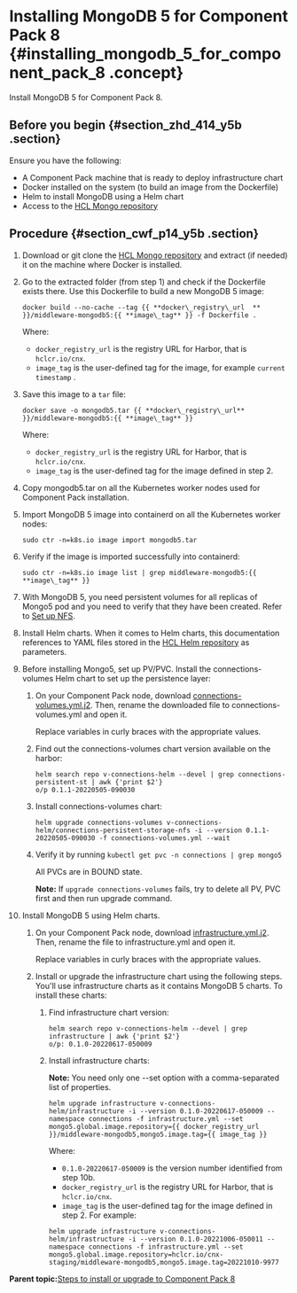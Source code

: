 # Installing MongoDB 5 for Component Pack 8 {#installing_mongodb_5_for_component_pack_8 .concept}

Install MongoDB 5 for Component Pack 8.

## Before you begin {#section_zhd_414_y5b .section}

Ensure you have the following:

-   A Component Pack machine that is ready to deploy infrastructure chart
-   Docker installed on the system \(to build an image from the Dockerfile\)
-   Helm to install MongoDB using a Helm chart
-   Access to the [HCL Mongo repository](https://github.com/HCL-TECH-SOFTWARE/mongodb)

## Procedure {#section_cwf_p14_y5b .section}

1.  Download or git clone the [HCL Mongo repository](https://github.com/HCL-TECH-SOFTWARE/mongodb) and extract \(if needed\) it on the machine where Docker is installed.
2.  Go to the extracted folder \(from step 1\) and check if the Dockerfile exists there. Use this Dockerfile to build a new MongoDB 5 image:

    ``` {#codeblock_s3f_r14_y5b}
    docker build --no-cache --tag {{ **docker\_registry\_url  **
    }}/middleware-mongodb5:{{ **image\_tag** }} -f Dockerfile .
    ```

    Where:

    -   `docker_registry_url` is the registry URL for Harbor, that is `hclcr.io/cnx`.
    -   `image_tag` is the user-defined tag for the image, for example `current timestamp` .
3.  Save this image to a `tar` file:

    ``` {#codeblock_u3f_r14_y5b}
    docker save -o mongodb5.tar {{ **docker\_registry\_url**
    }}/middleware-mongodb5:{{ **image\_tag** }}
    ```

    Where:

    -   `docker_registry_url` is the registry URL for Harbor, that is `hclcr.io/cnx`.
    -   `image_tag` is the user-defined tag for the image defined in step 2.
4.  Copy mongodb5.tar on all the Kubernetes worker nodes used for Component Pack installation.
5.  Import MongoDB 5 image into containerd on all the Kubernetes worker nodes:

    ``` {#codeblock_v3f_r14_y5b}
    sudo ctr -n=k8s.io image import mongodb5.tar
    ```

6.  Verify if the image is imported successfully into containerd:

    ``` {#codeblock_w3f_r14_y5b}
    sudo ctr -n=k8s.io image list | grep middleware-mongodb5:{{ **image\_tag** }} 
    ```

7.  With MongoDB 5, you need persistent volumes for all replicas of Mongo5 pod and you need to verify that they have been created. Refer to [Set up NFS](cp_install_services_tasks.md#section_e4p_jrp_tnb).
8.  Install Helm charts. When it comes to Helm charts, this documentation references to YAML files stored in the [HCL Helm repository](https://github.com/HCL-TECH-SOFTWARE/connections-automation/tree/main/roles/hcl/component-pack/templates/helmvars) as parameters.
9.  Before installing Mongo5, set up PV/PVC. Install the connections-volumes Helm chart to set up the persistence layer:
    1.  On your Component Pack node, download [connections-volumes.yml.j2](https://github.com/HCL-TECH-SOFTWARE/connections-automation/tree/main/roles/hcl/component-pack/templates/helmvars). Then, rename the downloaded file to connections-volumes.yml and open it.

        Replace variables in curly braces with the appropriate values.

    2.  Find out the connections-volumes chart version available on the harbor:

        ``` {#codeblock_ajf_r14_y5b}
        helm search repo v-connections-helm --devel | grep connections-persistent-st | awk {'print $2'}
        o/p 0.1.1-20220505-090030
        ```

    3.  Install connections-volumes chart:

        ``` {#codeblock_bjf_r14_y5b}
        helm upgrade connections-volumes v-connections-helm/connections-persistent-storage-nfs -i --version 0.1.1-20220505-090030 -f connections-volumes.yml --wait
        ```

    4.  Verify it by running `kubectl get pvc -n connections | grep mongo5`

        All PVCs are in BOUND state.

        **Note:** If `upgrade connections-volumes` fails, try to delete all PV, PVC first and then run upgrade command.

10. Install MongoDB 5 using Helm charts.
    1.  On your Component Pack node, download [infrastructure.yml.j2](https://github.com/HCL-TECH-SOFTWARE/connections-automation/tree/main/roles/hcl/component-pack/templates/helmvars). Then, rename the file to infrastructure.yml and open it.

        Replace variables in curly braces with the appropriate values.

    2.  Install or upgrade the infrastructure chart using the following steps. You'll use infrastructure charts as it contains MongoDB 5 charts. To install these charts:
        1.  Find infrastructure chart version:

            ``` {#codeblock_g52_1b4_y5b}
            helm search repo v-connections-helm --devel | grep
            infrastructure | awk {'print $2'}
            o/p: 0.1.0-20220617-050009
            ```

        2.  Install infrastructure charts:

            **Note:** You need only one --set option with a comma-separated list of properties.

            ``` {#codeblock_dv3_bwv_dvb}
            helm upgrade infrastructure v-connections-helm/infrastructure -i --version 0.1.0-20220617-050009 --namespace connections -f infrastructure.yml --set mongo5.global.image.repository={{ docker_registry_url  }}/middleware-mongodb5,mongo5.image.tag={{ image_tag }}
            ```

            Where:

            -   `0.1.0-20220617-050009` is the version number identified from step 10b.
            -   `docker_registry_url` is the registry URL for Harbor, that is `hclcr.io/cnx`.
            -   `image_tag` is the user-defined tag for the image defined in step 2.
            For example:

            ``` {#codeblock_grg_fwv_dvb}
            helm upgrade infrastructure v-connections-helm/infrastructure -i --version 0.1.0-20221006-050011 --namespace connections -f infrastructure.yml --set mongo5.global.image.repository=hclcr.io/cnx-staging/middleware-mongodb5,mongo5.image.tag=20221010-9977
            ```


**Parent topic:**[Steps to install or upgrade to Component Pack 8](../install/cp_install_services_tasks.md)

